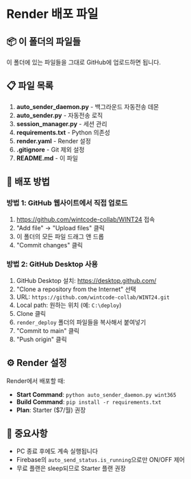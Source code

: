 # Render 배포 파일

## 📦 이 폴더의 파일들

이 폴더에 있는 파일들을 그대로 GitHub에 업로드하면 됩니다.

## 📋 파일 목록

1. **auto_sender_daemon.py** - 백그라운드 자동전송 데몬
2. **auto_sender.py** - 자동전송 로직
3. **session_manager.py** - 세션 관리
4. **requirements.txt** - Python 의존성
5. **render.yaml** - Render 설정
6. **.gitignore** - Git 제외 설정
7. **README.md** - 이 파일

## 🚀 배포 방법

### 방법 1: GitHub 웹사이트에서 직접 업로드
1. https://github.com/wintcode-collab/WINT24 접속
2. "Add file" → "Upload files" 클릭
3. 이 폴더의 모든 파일 드래그 앤 드롭
4. "Commit changes" 클릭

### 방법 2: GitHub Desktop 사용
1. GitHub Desktop 설치: https://desktop.github.com/
2. "Clone a repository from the Internet" 선택
3. URL: `https://github.com/wintcode-collab/WINT24.git`
4. Local path: 원하는 위치 (예: `C:\deploy`)
5. Clone 클릭
6. `render_deploy` 폴더의 파일들을 복사해서 붙여넣기
7. "Commit to main" 클릭
8. "Push origin" 클릭

## ⚙️ Render 설정

Render에서 배포할 때:
- **Start Command**: `python auto_sender_daemon.py wint365`
- **Build Command**: `pip install -r requirements.txt`
- **Plan**: Starter ($7/월) 권장

## 📌 중요사항

- PC 종료 후에도 계속 실행됩니다
- Firebase의 `auto_send_status.is_running`으로만 ON/OFF 제어
- 무료 플랜은 sleep되므로 Starter 플랜 권장

